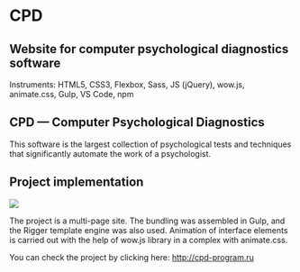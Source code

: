 # CPD

## Website for computer psychological diagnostics software
 
Instruments: HTML5, CSS3, Flexbox, Sass, JS (jQuery), wow.js, animate.css, Gulp, VS Code, npm
 
## CPD — Computer Psychological Diagnostics
 
This software is the largest collection of psychological tests and techniques that significantly automate the work of a psychologist.
 
## Project implementation
 
![](http://cpd-program.ru/img/design.png)
 
The project is a multi-page site. The bundling was assembled in Gulp, and the Rigger template engine was also used. Animation of interface elements is carried out with the help of wow.js library in a complex with animate.css.

You can check the project by clicking here:
http://cpd-program.ru